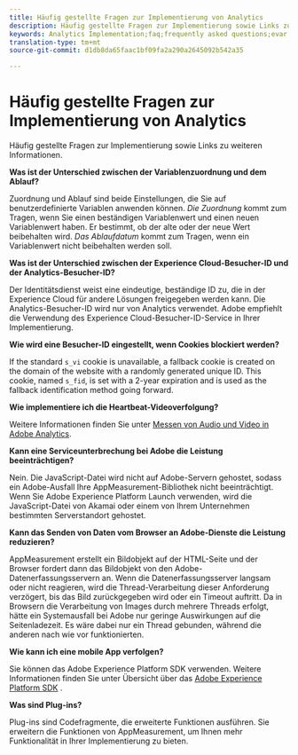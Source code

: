 ```yaml
---
title: Häufig gestellte Fragen zur Implementierung von Analytics
description: Häufig gestellte Fragen zur Implementierung sowie Links zu weiteren Informationen.
keywords: Analytics Implementation;faq;frequently asked questions;evar expiration;custom event visibility;timestamp;visitor id grace period;visitor id;Experience Cloud visitor id;analytics visitor id;dtm;heartbeat;cookies;tracking server;performance;javascript;data collection;s_code version;s_code debug;track link types;track video;track mobile app;first party cookie;ssl certificate;certification expiration;certificate expiration;plugins;data insertion api;500 error;500;Manage user;manage group;users;groups
translation-type: tm+mt
source-git-commit: d1db8da65faac1bf09fa2a290a2645092b542a35

---
```



# Häufig gestellte Fragen zur Implementierung von Analytics

Häufig gestellte Fragen zur Implementierung sowie Links zu weiteren Informationen.

**Was ist der Unterschied zwischen der Variablenzuordnung und dem Ablauf?**

Zuordnung und Ablauf sind beide Einstellungen, die Sie auf benutzerdefinierte Variablen anwenden können. *Die Zuordnung* kommt zum Tragen, wenn Sie einen beständigen Variablenwert und einen neuen Variablenwert haben. Er bestimmt, ob der alte oder der neue Wert beibehalten wird. *Das Ablaufdatum* kommt zum Tragen, wenn ein Variablenwert nicht beibehalten werden soll.

**Was ist der Unterschied zwischen der Experience Cloud-Besucher-ID und der Analytics-Besucher-ID?**

Der Identitätsdienst weist eine eindeutige, beständige ID zu, die in der Experience Cloud für andere Lösungen freigegeben werden kann. Die Analytics-Besucher-ID wird nur von Analytics verwendet. Adobe empfiehlt die Verwendung des Experience Cloud-Besucher-ID-Service in Ihrer Implementierung.

**Wie wird eine Besucher-ID eingestellt, wenn Cookies blockiert werden?**

If the standard `s_vi` cookie is unavailable, a fallback cookie is created on the domain of the website with a randomly generated unique ID. This cookie, named `s_fid`, is set with a 2-year expiration and is used as the fallback identification method going forward.

**Wie implementiere ich die Heartbeat-Videoverfolgung?**

Weitere Informationen finden Sie unter [Messen von Audio und Video in Adobe Analytics](https://docs.adobe.com/content/help/en/media-analytics/using/media-overview.html).

**Kann eine Serviceunterbrechung bei Adobe die Leistung beeinträchtigen?**

Nein. Die JavaScript-Datei wird nicht auf Adobe-Servern gehostet, sodass ein Adobe-Ausfall Ihre AppMeasurement-Bibliothek nicht beeinträchtigt. Wenn Sie Adobe Experience Platform Launch verwenden, wird die JavaScript-Datei von Akamai oder einem von Ihrem Unternehmen bestimmten Serverstandort gehostet.

**Kann das Senden von Daten vom Browser an Adobe-Dienste die Leistung reduzieren?**

AppMeasurement erstellt ein Bildobjekt auf der HTML-Seite und der Browser fordert dann das Bildobjekt von den Adobe-Datenerfassungsservern an. Wenn die Datenerfassungsserver langsam oder nicht reagieren, wird die Thread-Verarbeitung dieser Anforderung verzögert, bis das Bild zurückgegeben wird oder ein Timeout auftritt. Da in Browsern die Verarbeitung von Images durch mehrere Threads erfolgt, hätte ein Systemausfall bei Adobe nur geringe Auswirkungen auf die Seitenladezeit. Es wäre dabei nur ein Thread gebunden, während die anderen nach wie vor funktionierten.

**Wie kann ich eine mobile App verfolgen?**

Sie können das Adobe Experience Platform SDK verwenden. Weitere Informationen finden Sie unter Übersicht über das [Adobe Experience Platform SDK](https://aep-sdks.gitbook.io/docs/) .

**Was sind Plug-ins?**

Plug-ins sind Codefragmente, die erweiterte Funktionen ausführen. Sie erweitern die Funktionen von AppMeasurement, um Ihnen mehr Funktionalität in Ihrer Implementierung zu bieten.
